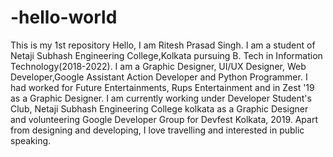 # -hello-world
This is my 1st repository
Hello, I am Ritesh Prasad Singh. I am a student of Netaji Subhash Engineering College,Kolkata pursuing B. Tech in Information Technology(2018-2022). I am a Graphic Designer, UI/UX Designer, Web Developer,Google Assistant Action Developer and Python Programmer.
    I had worked for Future Entertainments, Rups Entertainment and in Zest '19 as a Graphic Designer. I am currently working under Developer Student's Club, Netaji Subhash Engineering College kolkata as a Graphic Designer and volunteering Google Developer Group for Devfest Kolkata, 2019.
    Apart from designing and developing, I love travelling and interested in public speaking. 
